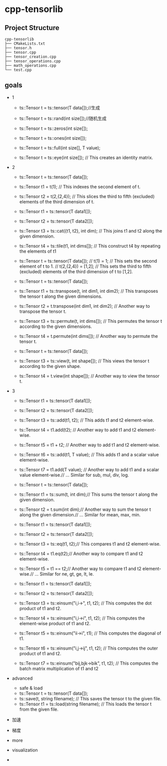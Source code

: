# cpp-tensorlib

## Project Structure
```shell
cpp-tensorlib
├── CMakeLists.txt
├── tensor.h
├── tensor.cpp
├── tensor_creation.cpp
├── tensor_operations.cpp
├── math_operations.cpp
└── test.cpp
```
## goals
- 1
    - ts::Tensor t = ts::tensor(T data[]);//生成

    - ts::Tensor t = ts::rand<T>(int size[]);//随机生成

    - ts::Tensor t = ts::zeros<T>(int size[]);
    - ts::Tensor t = ts::ones<T>(int size[]);
    - ts::Tensor t = ts::full(int size[], T value);

    - ts::Tensor t = ts::eye<T>(int size[]); // This creates an identity matrix.

- 2
    - ts::Tensor t = ts::tensor(T data[]);
    - ts::Tensor t1 = t(1); // This indexes the second element of t.
    - ts::Tensor t2 = t(2,{2,4}); // This slices the third to fifth (excluded) elements of the third dimension of t.

    - ts::Tensor t1 = ts::tensor(T data1[]);
    - ts::Tensor t2 = ts::tensor(T data2[]);
    - ts::Tensor t3 = ts::cat({t1, t2}, int dim); // This joins t1 and t2 along the given dimension.
    - ts::Tensor t4 = ts::tile(t1, int dims[]); // This construct t4 by repeating the elements of t1

    - ts::Tensor t = ts::tensor(T data[]); // t(1) = 1; // This sets the second element of t to 1. // t(2,{2,4}) = [1,2]; // This sets the third to fifth (excluded) elements of the third dimension of t to [1,2].

    - ts::Tensor t = ts::tensor(T data[]);
    - ts::Tensor t1 = ts::transpose(t, int dim1, int dim2); // This transposes the tensor t along the given dimensions.
    - ts::Tensor t2 = t.transpose(int dim1, int dim2); // Another way to transpose the tensor t.
    - ts::Tensor t3 = ts::permute(t, int dims[]); // This permutes the tensor t according to the given dimensions.
    - ts::Tensor t4 = t.permute(int dims[]); // Another way to permute the tensor t.

    - ts::Tensor t = ts::tensor(T data[]);
    - ts::Tensor t3 = ts::view(t, int shape[]); // This views the tensor t according to the given shape.
    - ts::Tensor t4 = t.view(int shape[]); // Another way to view the tensor t.

- 3
    - ts::Tensor t1 = ts::tensor(T data1[]);
    - ts::Tensor t2 = ts::tensor(T data2[]);
    - ts::Tensor t3 = ts::add(t1, t2); // This adds t1 and t2 element-wise.
    - ts::Tensor t4 = t1.add(t2); // Another way to add t1 and t2 element-wise.
    - ts::Tensor t5 = t1 + t2; // Another way to add t1 and t2 element-wise.
    - ts::Tensor t6 = ts::add(t1, T value); // This adds t1 and a scalar value element-wise.
    - ts::Tensor t7 = t1.add(T value); // Another way to add t1 and a scalar value element-wise.// ... Similar for sub, mul, div, log.

    - ts::Tensor t = ts::tensor(T data[]);
    - ts::Tensor t1 = ts::sum(t, int dim);// This sums the tensor t along the given dimension.
    - ts::Tensor t2 = t.sum(int dim);// Another way to sum the tensor t along the given dimension.// ... Similar for mean, max, min.

    - ts::Tensor t1 = ts::tensor(T data1[]);
    - ts::Tensor t2 = ts::tensor(T data2[]);
    - ts::Tensor<bool> t3 = ts::eq(t1, t2);// This compares t1 and t2 element-wise.
    - ts::Tensor t4<bool> = t1.eq(t2);// Another way to compare t1 and t2 element-wise.
    - ts::Tensor t5<bool> = t1 == t2;// Another way to compare t1 and t2 element-wise.// ... Similar for ne, gt, ge, lt, le.

    - ts::Tensor t1 = ts::tensor(T data1[]);
    - ts::Tensor t2 = ts::tensor(T data2[]);
    - ts::Tensor t3 = ts::einsum("i,i->", t1, t2); // This computes the dot product of t1 and t2.
    - ts::Tensor t4 = ts::einsum("i,i->i", t1, t2); // This computes the element-wise product of t1 and t2.
    - ts::Tensor t5 = ts::einsum("ii->i", t1); // This computes the diagonal of t1.
    - ts::Tensor t6 = ts::einsum("i,j->ij", t1, t2); // This computes the outer product of t1 and t2.
    - ts::Tensor t7 = ts::einsum("bij,bjk->bik", t1, t2); // This computes the batch matrix multiplication of t1 and t2

- advanced
    - safe & load
    - ts::Tensor t = ts::tensor(T data[]);
    - ts::save(t, string filename); // This saves the tensor t to the given file.
    - ts::Tensor t1 = ts::load(string filename); // This loads the tensor t from the given file.
    

- 加速
- 梯度
- more
- visualization
- 